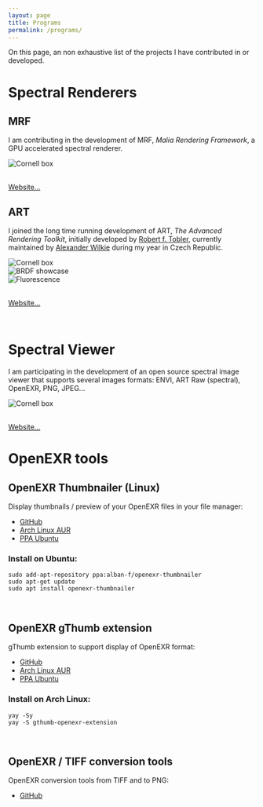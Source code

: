 ```yaml
---
layout: page
title: Programs
permalink: /programs/
---
```


On this page, an non exhaustive list of the projects I have contributed in or developed.


Spectral Renderers
==================

MRF
----

I am contributing in the development of MRF, *Malia Rendering Framework*, a GPU accelerated spectral renderer.

<div class="w3-row-padding">
    <div class="w3-card">
      <img src="../images/materials.png" class="w3-image" alt="Cornell box">
    </div>
</div>

<br>

<div class="w3-display-container">
<p class="w3-right">
<a href="https://pacanows.gitlabpages.inria.fr/MRF/main.md.html" class="w3-button w3-blue">Website...</a>
</p>
</div>

ART
----

I joined the long time running development of ART, *The Advanced Rendering Toolkit*, initially developed by [Robert f. Tobler](http://cgg.mff.cuni.cz/ART/archivers/dedication.html), currently maintained by [Alexander Wilkie](http://cgg.mff.cuni.cz/~wilkie) during my year in Czech Republic. 

<div class="w3-row-padding">
  <div class="w3-col m4 l4">
    <div class="w3-card">
      <img src="../images/CornellBox.jpg" class="w3-image" alt="Cornell box">
    </div>
  </div>
  <div class="w3-col m4 l4">
    <div class="w3-card">
      <img src="../images/SphereStage_TS.jpg" class="w3-image" alt="BRDF showcase">
    </div>
  </div>
  <div class="w3-col m4 l4">
    <div class="w3-card">
      <img src="../images/SIGGRAPH_2012_fluo_scene.jpg" class="w3-image" alt="Fluorescence">
    </div>
  </div>
</div>

<br>

<div class="w3-display-container">
<p class="w3-right">
<a href="http://cgg.mff.cuni.cz/ART" class="w3-button w3-blue">Website...</a>
</p>
</div>

<br>

Spectral Viewer
===============
I am participating in the development of an open source spectral image viewer that supports several images formats: ENVI, ART Raw (spectral), OpenEXR, PNG, JPEG...

<div class="w3-row-padding">
    <div class="w3-card">
      <img src="../images/spectralviewer.png" class="w3-image" alt="Cornell box">
    </div>
</div>

<br>

<div class="w3-display-container">
<p class="w3-right">
<a href="https://adufay.gitlabpages.inria.fr/SpectralViewer/" class="w3-button w3-blue">Website...</a>
</p>
</div>

OpenEXR tools
=============

OpenEXR Thumbnailer (Linux)
---------------------------
Display thumbnails / preview of your OpenEXR files in your file manager:
- [GitHub](https://github.com/yama-chan/openexr-thumbnailer)
- [Arch Linux AUR](https://aur.archlinux.org/packages/openexr-thumbnailer/)
- [PPA Ubuntu](https://launchpad.net/~alban-f/+archive/ubuntu/openexr-thumbnailer)

### Install on Ubuntu:
```
sudo add-apt-repository ppa:alban-f/openexr-thumbnailer
sudo apt-get update
sudo apt install openexr-thumbnailer
```
<br>

OpenEXR gThumb extension
------------------------
gThumb extension to support display of OpenEXR format:
- [GitHub](https://github.com/yama-chan/gthumb-openexr-extension)
- [Arch Linux AUR](https://aur.archlinux.org/packages/gthumb-openexr-extension/)
- [PPA Ubuntu](https://launchpad.net/~alban-f/+archive/ubuntu/gthumb-openexr-extension)

### Install on Arch Linux:
```
yay -Sy
yay -S gthumb-openexr-extension
```
<br>

OpenEXR / TIFF conversion tools
--------------------------------
OpenEXR conversion tools from TIFF and to PNG:
- [GitHub](https://github.com/yama-chan/openexr-converter)
